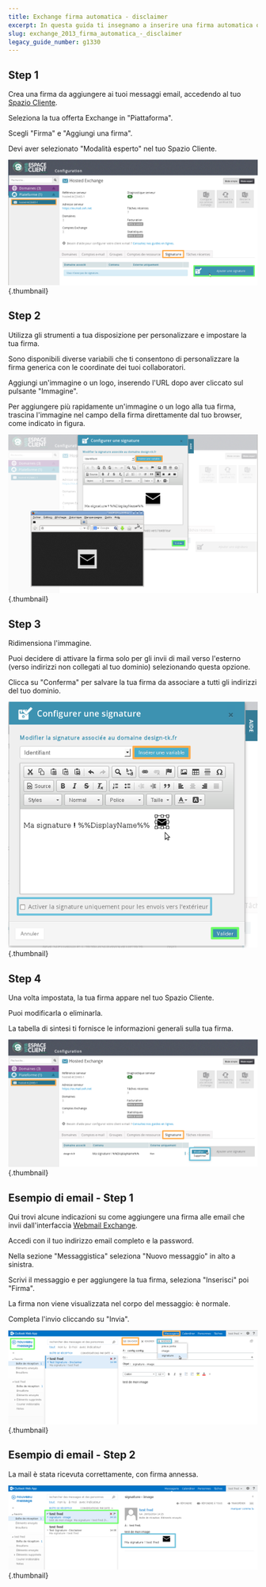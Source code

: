 ```yaml
---
title: Exchange firma automatica - disclaimer
excerpt: In questa guida ti insegnamo a inserire una firma automatica o un disclaimer ai tuoi messaggi Exchange
slug: exchange_2013_firma_automatica_-_disclaimer
legacy_guide_number: g1330
---
```



## Step 1
Crea una firma da aggiungere ai tuoi messaggi email, accedendo al tuo [Spazio Cliente](https://www.ovh.com/manager/web/login.html).

Seleziona la tua offerta Exchange in "Piattaforma".

Scegli "Firma" e "Aggiungi una firma".

Devi aver selezionato "Modalità esperto" nel tuo Spazio Cliente.

![](images/img_1364.jpg){.thumbnail}


## Step 2
Utilizza gli strumenti a tua disposizione per personalizzare e impostare la tua firma. 

Sono disponibili diverse variabili che ti consentono di personalizzare la firma generica con le coordinate dei tuoi collaboratori.

Aggiungi un'immagine o un logo, inserendo l'URL dopo aver cliccato sul pulsante "Immagine".


Per aggiungere più rapidamente un'immagine o un logo alla tua firma, trascina l'immagine nel campo della firma direttamente dal tuo browser, come indicato in figura.

![](images/img_1365.jpg){.thumbnail}


## Step 3
Ridimensiona l'immagine.

Puoi decidere di attivare la firma solo per gli invii di mail verso l'esterno (verso indirizzi non collegati al tuo dominio) selezionando questa opzione.

Clicca su "Conferma" per salvare la tua firma da associare a tutti gli indirizzi del tuo dominio.

![](images/img_1368.jpg){.thumbnail}


## Step 4
Una volta impostata, la tua firma appare nel tuo Spazio Cliente.

Puoi modificarla o eliminarla.

La tabella di sintesi ti fornisce le informazioni generali sulla tua firma.

![](images/img_1370.jpg){.thumbnail}


## Esempio di email - Step 1
Qui trovi alcune indicazioni su come aggiungere una firma alle email che invii dall'interfaccia [Webmail Exchange](https://mail.ovh.net/).

Accedi con il tuo indirizzo email completo e la password.

Nella sezione "Messaggistica" seleziona "Nuovo messaggio" in alto a sinistra.

Scrivi il messaggio e per aggiungere la tua firma, seleziona "Inserisci" poi "Firma".

La firma non viene visualizzata nel corpo del messaggio: è normale.

Completa l'invio cliccando su "Invia".

![](images/img_1371.jpg){.thumbnail}


## Esempio di email - Step 2
La mail è stata ricevuta correttamente, con firma annessa.

![](images/img_1372.jpg){.thumbnail}


